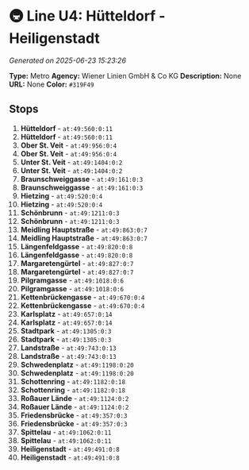 # 🚇 Line U4: Hütteldorf - Heiligenstadt

*Generated on 2025-06-23 15:23:26*

**Type:** Metro
**Agency:** Wiener Linien GmbH & Co KG
**Description:** None
**URL:** None
**Color:** `#319F49`

## Stops

1. **Hütteldorf** - `at:49:560:0:11`
2. **Hütteldorf** - `at:49:560:0:11`
3. **Ober St. Veit** - `at:49:956:0:4`
4. **Ober St. Veit** - `at:49:956:0:4`
5. **Unter St. Veit** - `at:49:1404:0:2`
6. **Unter St. Veit** - `at:49:1404:0:2`
7. **Braunschweiggasse** - `at:49:161:0:3`
8. **Braunschweiggasse** - `at:49:161:0:3`
9. **Hietzing** - `at:49:520:0:4`
10. **Hietzing** - `at:49:520:0:4`
11. **Schönbrunn** - `at:49:1211:0:3`
12. **Schönbrunn** - `at:49:1211:0:3`
13. **Meidling Hauptstraße** - `at:49:863:0:7`
14. **Meidling Hauptstraße** - `at:49:863:0:7`
15. **Längenfeldgasse** - `at:49:820:0:8`
16. **Längenfeldgasse** - `at:49:820:0:8`
17. **Margaretengürtel** - `at:49:827:0:7`
18. **Margaretengürtel** - `at:49:827:0:7`
19. **Pilgramgasse** - `at:49:1018:0:6`
20. **Pilgramgasse** - `at:49:1018:0:6`
21. **Kettenbrückengasse** - `at:49:670:0:4`
22. **Kettenbrückengasse** - `at:49:670:0:4`
23. **Karlsplatz** - `at:49:657:0:14`
24. **Karlsplatz** - `at:49:657:0:14`
25. **Stadtpark** - `at:49:1305:0:3`
26. **Stadtpark** - `at:49:1305:0:3`
27. **Landstraße** - `at:49:743:0:13`
28. **Landstraße** - `at:49:743:0:13`
29. **Schwedenplatz** - `at:49:1198:0:20`
30. **Schwedenplatz** - `at:49:1198:0:20`
31. **Schottenring** - `at:49:1182:0:18`
32. **Schottenring** - `at:49:1182:0:18`
33. **Roßauer Lände** - `at:49:1124:0:2`
34. **Roßauer Lände** - `at:49:1124:0:2`
35. **Friedensbrücke** - `at:49:357:0:3`
36. **Friedensbrücke** - `at:49:357:0:3`
37. **Spittelau** - `at:49:1062:0:11`
38. **Spittelau** - `at:49:1062:0:11`
39. **Heiligenstadt** - `at:49:491:0:8`
40. **Heiligenstadt** - `at:49:491:0:8`